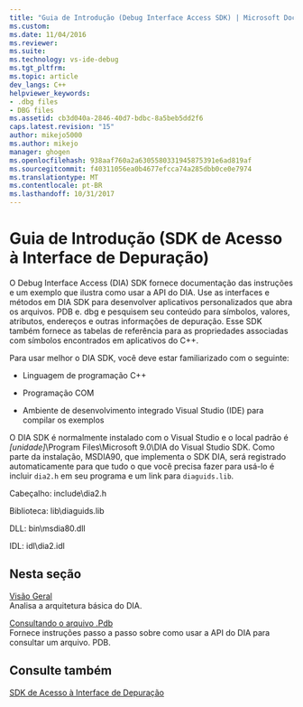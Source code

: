 ```yaml
---
title: "Guia de Introdução (Debug Interface Access SDK) | Microsoft Docs"
ms.custom: 
ms.date: 11/04/2016
ms.reviewer: 
ms.suite: 
ms.technology: vs-ide-debug
ms.tgt_pltfrm: 
ms.topic: article
dev_langs: C++
helpviewer_keywords:
- .dbg files
- DBG files
ms.assetid: cb3d040a-2846-40d7-bdbc-8a5beb5dd2f6
caps.latest.revision: "15"
author: mikejo5000
ms.author: mikejo
manager: ghogen
ms.openlocfilehash: 938aaf760a2a6305580331945875391e6ad819af
ms.sourcegitcommit: f40311056ea0b4677efcca74a285dbb0ce0e7974
ms.translationtype: MT
ms.contentlocale: pt-BR
ms.lasthandoff: 10/31/2017
---
```

# <a name="getting-started-debug-interface-access-sdk"></a>Guia de Introdução (SDK de Acesso à Interface de Depuração)
O Debug Interface Access (DIA) SDK fornece documentação das instruções e um exemplo que ilustra como usar a API do DIA. Use as interfaces e métodos em DIA SDK para desenvolver aplicativos personalizados que abra os arquivos. PDB e. dbg e pesquisem seu conteúdo para símbolos, valores, atributos, endereços e outras informações de depuração. Esse SDK também fornece as tabelas de referência para as propriedades associadas com símbolos encontrados em aplicativos do C++.  
  
 Para usar melhor o DIA SDK, você deve estar familiarizado com o seguinte:  
  
-   Linguagem de programação C++  
  
-   Programação COM  
  
-   Ambiente de desenvolvimento integrado Visual Studio (IDE) para compilar os exemplos  
  
 O DIA SDK é normalmente instalado com o Visual Studio e o local padrão é *[unidade]*\Program Files\Microsoft 9.0\DIA do Visual Studio SDK. Como parte da instalação, MSDIA90, que implementa o SDK DIA, será registrado automaticamente para que tudo o que você precisa fazer para usá-lo é incluir `dia2.h` em seu programa e um link para `diaguids.lib`.  
  
 Cabeçalho: include\dia2.h  
  
 Biblioteca: lib\diaguids.lib  
  
 DLL: bin\msdia80.dll  
  
 IDL: idl\dia2.idl  
  
## <a name="in-this-section"></a>Nesta seção  
 [Visão Geral](../../debugger/debug-interface-access/overview-debug-interface-access-sdk.md)  
 Analisa a arquitetura básica do DIA.  
  
 [Consultando o arquivo .Pdb](../../debugger/debug-interface-access/querying-the-dot-pdb-file.md)  
 Fornece instruções passo a passo sobre como usar a API do DIA para consultar um arquivo. PDB.  
  
## <a name="see-also"></a>Consulte também  
 [SDK de Acesso à Interface de Depuração](../../debugger/debug-interface-access/debug-interface-access-sdk.md)